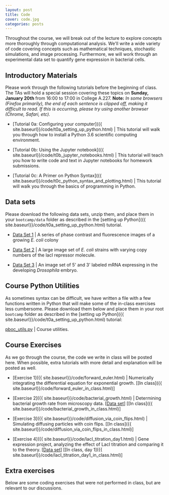 ```yaml
---
layout: post
title: Code
cover: code.jpg
categories: posts
---
```


Throughout the course, we will break out of the lecture to explore concepts more thoroughly through computational analysis. We'll write a wide variety of code covering concepts such as mathematical techniques, stochastic simulations, and image processing. Furthermore, we will work through an experimental data set to quantify gene expression in bacterial cells.

## Introductory Materials
Please work through the following tutorials before the beginning of class. The TAs will hold a special session covering these topics on **Sunday, January 20th** from 16:00 to 17:00 in College A.227. **Note:** *In some browsers (Firefox primarily), the end of each sentence is clipped off, making it difficult to read. If this is occurring, please try using another browser (Chrome, Safari, etc).*

* [Tutorial 0a: Configuring your computer]({{ site.baseurl}}/code/t0a_setting_up_python.html) \| This tutorial will walk you through how to install a Python 3.6 scientific computing environment.

* [Tutorial 0b: Using the Jupyter notebook]({{ site.baseurl}}/code/t0b_jupyter_notebooks.html) \| This tutorial will teach you how to write code and text in Jupyter notebooks for homework submissions.

* [Tutorial 0c: A Primer on Python Syntax]({{ site.baseurl}}/code/t0c_python_syntax_and_plotting.html) \| This tutorial will walk you through the basics of programming in Python.


## Data sets

Please download the following data sets, unzip them, and place them in your `bootcamp/data` folder as described in the [setting up Python]({{ site.baseurl}}/code/t0a_setting_up_python.html) tutorial.

* [Data Set 1](http://www.rpdata.caltech.edu/courses/course_data/ecoli_growth.zip) \| A series of phase contrast and fluorescence images of a growing *E. coli* colony

* [Data Set 2](http://www.rpdata.caltech.edu/courses/course_data/lacI_titration.zip) \| A large image set of *E. coli* strains with varying copy numbers of the lacI repressor molecule.

* [Data Set 3](http://www.rpdata.caltech.edu/courses/course_data/fly_elongation.zip)
    \| An image set of 5' and 3' labeled mRNA expressing in the developing
    *Drosophila* embryo.


## Course Python Utilities
As sometimes syntax can be difficult, we have written a file with a few functions written in Python that will make some of the in-class exercises less cumbersome. Please download them below and place them in your root `bootcamp` folder as described in the [setting up Python]({{ site.baseurl}}/code/t0a_setting_up_python.html) tutorial:

[pboc_utils.py](../../../../code/pboc_utils.py) \| Course utilities.


## Course Exercises
As we go through the course, the code we write in class will be posted here. When possible, extra tutorials with more detail and explanation will be posted as well.

* [Exercise 1]({{ site.baseurl}}/code/forward_euler.html) \| Numerically integrating the differential equation for exponential growth. \[[In class]({{ site.baseurl}}/code/forward_euler_in_class.html)\]

* [Exercise 2]({{ site.baseurl}}/code/bacterial_growth.html) \| Determining bacterial growth rate from microscopy data. \[[Data set](http://rpdata.caltech.edu/courses/course_data/ecoli_growth.zip)\] \[[In class]({{ site.baseurl}}/code/bacterial_growth_in_class.html)\]

* [Exercise 3]({{ site.baseurl}}/code/diffusion_via_coin_flips.html) \| Simulating diffusing particles with coin flips. \[[In class]({{ site.baseurl}}/code/diffusion_via_coin_flips_in_class.html)\]

* [Exercise 4]({{ site.baseurl}}/code/lacI_titration_day1.html) \| Gene expression project, analyzing the effect of LacI titration and comparing it to the theory.  \[[Data set](http://rpdata.caltech.edu/courses/course_data/lacI_titration.zip)\] \[[In class, day 1]({{ site.baseurl}}/code/lacI_titration_day1_in_class.html)\]


## Extra exercises
Below are some coding exercises that were not performed in class, but are
relevant to our discussions.
